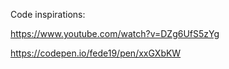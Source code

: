 Code inspirations:

https://www.youtube.com/watch?v=DZg6UfS5zYg


https://codepen.io/fede19/pen/xxGXbKW
